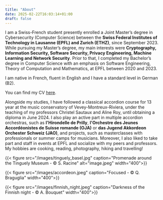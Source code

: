 ```yaml
---
title: "About"
date: 2025-02-22T16:03:14+01:00
draft: false
---
```

I am a Swiss-French student presently enrolled a Joint Master’s degree in Cybersecurity (Computer Science) between the **Swiss Federal
Institutes of Technology in Lausanne (EPFL) and Zurich (ETHZ)**, since September 2023. While pursuing my Master’s degree, my main interests were **Cryptography, Information Security, Software Security, 
Privacy Engineering, Machine Learning and Network Security**.
Prior to that, I completed my Bachelor’s degree in Computer Science with an emphasis on Software Engineering, Theory of Computation and Mathematics, at EPFL between 2020 and 2023. 

I am native in French, fluent in English and I have a standard level in German (B2). 

You can find my CV [here](/docs/cv.pdf).

Alongside my studies, I have followed a classical accordion course for 13 year at the music conservatory of Vevey-Montreux-Riviera, 
under the teaching of my professors Christel Sautaux and Aline Roy, until obtaining a diploma in June 2024. 
I also play an active part in multiple accordion orchestras, such as **l'Hirondelle de Prilly**, **l'Orchestre des Jeunes Accordéonistes de Suisse romande (OJA)** or **das Jugend Akkordeon Orchester Schweiz (JAO)**, and projects, such as masterclasses with professionals or summer camps for musicians. 
Moreover, I also liked to take part and staff in events at EPFL and socialize with my peers and professors. My hobbies are cooking, reading, photography, hiking and travelling!

{{< figure src="/images/tinguely_basel.jpg" caption="Promenade around the Tinguely Museum - &copy; S. Racine" alt="image.jpeg" width="400">}}

{{< figure src="/images/accordeon.jpeg" caption="Focused - &copy; Q. Braguglia" width="400">}}

{{< figure src="/images/finnish_night.jpeg" caption="Darkness of the Finnish night -  &copy; A. Bouquet" width="400">}}